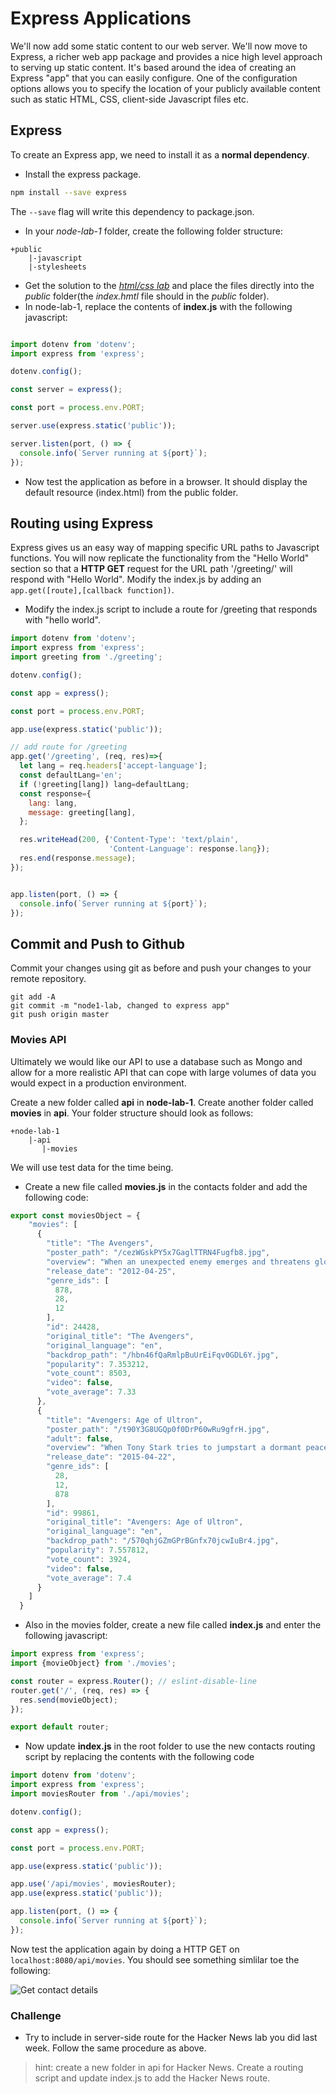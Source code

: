 # Express Applications

We'll now add some static content to our web server.  We'll now move to Express, a richer web app package and provides a nice high level approach to serving up static content. It's based around the idea of creating an Express "app" that you can easily configure. One of the configuration options allows you to specify the location of your publicly available content such as static HTML, CSS, client-side Javascript files etc.

## Express

To create an Express app, we need to install it as a **normal dependency**.

- Install the express package.

~~~bash
npm install --save express
~~~

The ``--save`` flag will write this dependency to package.json.

- In your *node-lab-1* folder, create the following folder structure:

~~~
+public
    |-javascript
    |-stylesheets
~~~

- Get the solution to the [*html/css lab*](./files/static.zip) and place the files directly into the *public* folder(the *index.hmtl* file should in the *public* folder).
- In node-lab-1, replace the contents of **index.js** with the following javascript:

~~~javascript

import dotenv from 'dotenv';
import express from 'express';

dotenv.config();

const server = express();

const port = process.env.PORT;

server.use(express.static('public'));

server.listen(port, () => {
  console.info(`Server running at ${port}`);
});

~~~

- Now test the application as before in a browser. It should display the default resource (index.html) from the public folder.

## Routing using Express

Express gives us an easy way of mapping specific URL paths to Javascript functions. You will now replicate the functionality from the "Hello World" section so that a **HTTP GET** request for the URL path  '/greeting/' will respond with "Hello World". Modify the index.js by adding an ``app.get([route],[callback function])``.
- Modify the index.js script to include a route for /greeting that responds with "hello world".

~~~javascript
import dotenv from 'dotenv';
import express from 'express';
import greeting from './greeting';

dotenv.config();

const app = express();

const port = process.env.PORT;

app.use(express.static('public'));

// add route for /greeting
app.get('/greeting', (req, res)=>{
  let lang = req.headers['accept-language'];
  const defaultLang='en';
  if (!greeting[lang]) lang=defaultLang;
  const response={
    lang: lang,
    message: greeting[lang],
  };

  res.writeHead(200, {'Content-Type': 'text/plain',
                      'Content-Language': response.lang});
  res.end(response.message);
});


app.listen(port, () => {
  console.info(`Server running at ${port}`);
});
~~~
## Commit and Push to Github
Commit your changes using git as before and push your changes to your remote repository.

~~~script
git add -A
git commit -m "node1-lab, changed to express app"
git push origin master
~~~

### Movies API

 Ultimately we would like our API to use a database such as Mongo and allow for a more realistic API that can cope with large volumes of data you would expect in a production environment.

Create a new folder called **api** in **node-lab-1**. Create another folder called **movies** in **api**. Your folder structure should look as follows:

~~~
+node-lab-1
    |-api
       |-movies
~~~

We will use test data for the time being. 

- Create a new file called **movies.js** in the contacts folder and add the following code:

~~~javascript
export const moviesObject = {
    "movies": [
      {
        "title": "The Avengers",
        "poster_path": "/cezWGskPY5x7GaglTTRN4Fugfb8.jpg",
        "overview": "When an unexpected enemy emerges and threatens global safety and security, Nick Fury, director of the international peacekeeping agency known as S.H.I.E.L.D., finds himself in need of a team to pull the world back from the brink of disaster. Spanning the globe, a daring recruitment effort begins!",
        "release_date": "2012-04-25",
        "genre_ids": [
          878,
          28,
          12
        ],
        "id": 24428,
        "original_title": "The Avengers",
        "original_language": "en",
        "backdrop_path": "/hbn46fQaRmlpBuUrEiFqv0GDL6Y.jpg",
        "popularity": 7.353212,
        "vote_count": 8503,
        "video": false,
        "vote_average": 7.33
      },
      {
        "title": "Avengers: Age of Ultron",
        "poster_path": "/t90Y3G8UGQp0f0DrP60wRu9gfrH.jpg",
        "adult": false,
        "overview": "When Tony Stark tries to jumpstart a dormant peacekeeping program, things go awry and Earth’s Mightiest Heroes are put to the ultimate test as the fate of the planet hangs in the balance. As the villainous Ultron emerges, it is up to The Avengers to stop him from enacting his terrible plans, and soon uneasy alliances and unexpected action pave the way for an epic and unique global adventure.",
        "release_date": "2015-04-22",
        "genre_ids": [
          28,
          12,
          878
        ],
        "id": 99861,
        "original_title": "Avengers: Age of Ultron",
        "original_language": "en",
        "backdrop_path": "/570qhjGZmGPrBGnfx70jcwIuBr4.jpg",
        "popularity": 7.557812,
        "vote_count": 3924,
        "video": false,
        "vote_average": 7.4
      }
    ]
  }
~~~

- Also in the movies folder, create a new file called **index.js** and enter the following javascript:

~~~javascript
import express from 'express';
import {movieObject} from './movies';

const router = express.Router(); // eslint-disable-line
router.get('/', (req, res) => {
  res.send(movieObject);
});

export default router;
~~~


- Now update **index.js** in the root folder to use the new contacts routing script by replacing the contents with the following code

~~~javascript
import dotenv from 'dotenv';
import express from 'express';
import moviesRouter from './api/movies';

dotenv.config();

const app = express();

const port = process.env.PORT;

app.use(express.static('public'));

app.use('/api/movies', moviesRouter);
app.use(express.static('public'));

app.listen(port, () => {
  console.info(`Server running at ${port}`);
});
~~~

Now test the application again by doing a HTTP GET on ``localhost:8080/api/movies``. You should see something simlilar toe the following:

![Get contact details](./img/movies.png)

### Challenge

- Try to include in server-side route for the Hacker News lab you did last week. Follow the same procedure as above.

> hint: create a new folder in api for Hacker News. Create a routing script and update index.js to add the Hacker News route.

